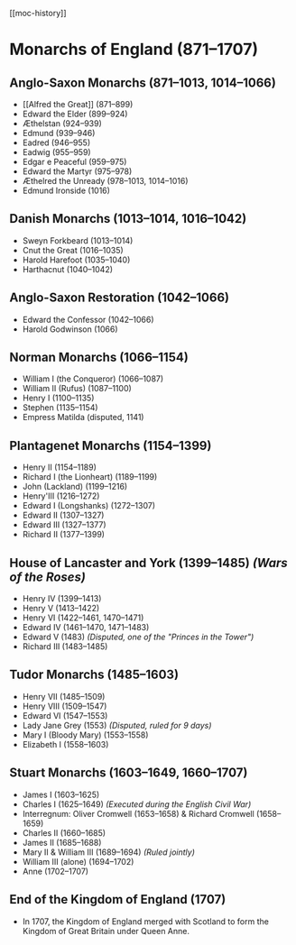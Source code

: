 [[moc-history]]

# Monarchs of England (871–1707)

## Anglo-Saxon Monarchs (871–1013, 1014–1066)

- [[Alfred the Great]] (871–899)
- Edward the Elder (899–924)
- Æthelstan (924–939)
- Edmund (939–946)
- Eadred (946–955)
- Eadwig (955–959)
- Edgar e Peaceful (959–975)
- Edward the Martyr (975–978)
- Æthelred the Unready (978–1013, 1014–1016)
- Edmund Ironside (1016)

## Danish Monarchs (1013–1014, 1016–1042)

- Sweyn Forkbeard (1013–1014)
- Cnut the Great (1016–1035)
- Harold Harefoot (1035–1040)
- Harthacnut (1040–1042)

## Anglo-Saxon Restoration (1042–1066)

- Edward the Confessor (1042–1066)
- Harold Godwinson (1066)

## Norman Monarchs (1066–1154)

- William I (the Conqueror) (1066–1087)
- William II (Rufus) (1087–1100)
- Henry I (1100–1135)
- Stephen (1135–1154)
- Empress Matilda (disputed, 1141)

## Plantagenet Monarchs (1154–1399)

- Henry II (1154–1189)
- Richard I (the Lionheart) (1189–1199)
- John (Lackland) (1199–1216)
- Henry'III (1216–1272)
- Edward I (Longshanks) (1272–1307)
- Edward II (1307–1327)
- Edward III (1327–1377)
- Richard II (1377–1399)

## House of Lancaster and York (1399–1485) _(Wars of the Roses)_

- Henry IV (1399–1413)
- Henry V (1413–1422)
- Henry VI (1422–1461, 1470–1471)
- Edward IV (1461–1470, 1471–1483)
- Edward V (1483) _(Disputed, one of the "Princes in the Tower")_
- Richard III (1483–1485)

## Tudor Monarchs (1485–1603)

- Henry VII (1485–1509)
- Henry VIII (1509–1547)
- Edward VI (1547–1553)
- Lady Jane Grey (1553) _(Disputed, ruled for 9 days)_
- Mary I (Bloody Mary) (1553–1558)
- Elizabeth I (1558–1603)

## Stuart Monarchs (1603–1649, 1660–1707)

- James I (1603–1625)
- Charles I (1625–1649) _(Executed during the English Civil War)_
- Interregnum: Oliver Cromwell (1653–1658) & Richard Cromwell (1658–1659)
- Charles II (1660–1685)
- James II (1685–1688)
- Mary II & William III (1689–1694) _(Ruled jointly)_
- William III (alone) (1694–1702)
- Anne (1702–1707)

## End of the Kingdom of England (1707)

- In 1707, the Kingdom of England merged with Scotland to form the Kingdom of Great Britain under Queen Anne.
